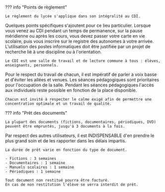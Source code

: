 ??? info "Points de règlement"

    Le règlement du lycée s'applique dans son intégralité au CDI.
Quelques points spécifiques s'ajoutent pour ce lieu particulier.
Lorsque vous venez au CDI pendant un temps de permanence, sur la pause méridienne ou après les cours, vous devez passer votre carte en vie scolaire, puis vous inscrire sur le registre des autonomes à votre arrivée. L'utilisation des postes informatiques doit être justifiée par un projet de recherche lié à une discipline ou à l'orientation.

    Le CDI est une salle de travail et de lecture commune à tous : élèves, enseignants, personnels.
Pour le respect du travail de chacun, il est impératif de parler à voix basse et d'éviter les allées et venues.
Les séances pédagogiques sont prioritaires pour l'occupation de la salle.
Pendant les séances pédagogiques l'accès aux individuels reste possible en fonction de la place disponible.

    Chacun est invité à respecter le calme exigé afin de permettre une concentration optimale et un travail de qualité.


??? info "Prêt des documents"
        
    La plupart des documents (fictions, documentaires, périodiques, DVD) peuvent être empruntés, jusqu'à 3 documents à la fois.
Par respect des autres utilisateurs, il est INDISPENSABLE d'en prendre le plus grand soin et de les rapporter dans les délais impartis.
 
    La durée de prêt varie en fonction du type de document.
 
    - Fictions : 3 semaines
    - Documentaires : 1 semaine
    - Manuels scolaires : 1 semaine
    - Périodiques : 1 semaine 

    Tout document non restitué pourra être facturé.
    En cas de non restitution l'élève se verra interdit de prêt.
